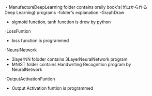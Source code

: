・ManufactureDeepLearning folder contains oreily book's(ゼロから作るDeep Learning) programs
-folder's explanation
-GraphDraw
 -  sigmoid function, tanh function is drew by python

-LossFuntion
 - loss function is programmed

-NeuralNetwork
 - 3layerNN foloder contains 3LayerNeuralNetwork program
 - MNIST folder contains Handwriting Recognition program by NeuralNetwork

-OutputActivationFuntion
 - Output Activation funtion is programmed 

